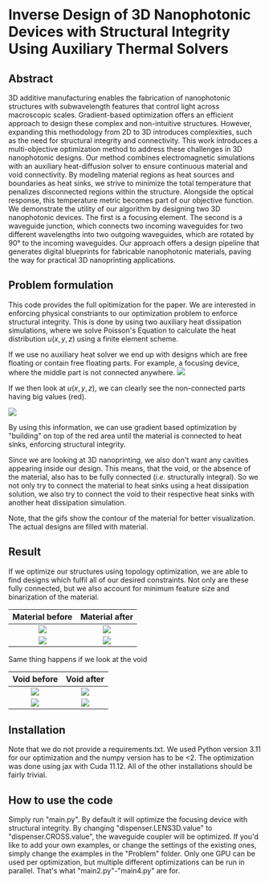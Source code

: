 # Inverse Design of 3D Nanophotonic Devices with Structural Integrity Using Auxiliary Thermal Solvers
## Abstract
3D additive manufacturing enables the fabrication of nanophotonic structures with subwavelength features that control
light across macroscopic scales. Gradient-based optimization offers an efficient approach to design these complex and
non-intuitive structures. However, expanding this methodology from 2D to 3D introduces complexities, such as the
need for structural integrity and connectivity. This work introduces a multi-objective optimization method to address
these challenges in 3D nanophotonic designs. Our method combines electromagnetic simulations with an auxiliary
heat-diffusion solver to ensure continuous material and void connectivity. By modeling material regions as heat sources
and boundaries as heat sinks, we strive to minimize the total temperature that penalizes disconnected regions within
the structure. Alongside the optical response, this temperature metric becomes part of our objective function. We
demonstrate the utility of our algorithm by designing two 3D nanophotonic devices. The first is a focusing element.
The second is a waveguide junction, which connects two incoming waveguides for two different wavelengths into two
outgoing waveguides, which are rotated by 90° to the incoming waveguides. Our approach offers a design pipeline
that generates digital blueprints for fabricable nanophotonic materials, paving the way for practical 3D nanoprinting
applications.

## Problem formulation
This code provides the full opitimization for the paper. We are interested in enforcing physical constriants to our optimization problem to enforce structural integrity.
This is done by using two auxiliary heat dissipation simulations, where we solve Poisson's Equation to calculate the heat distribution $u(x, y, z)$ using a finite element scheme.

If we use no auxiliary heat solver we end up with designs which are free floating or contain free floating parts.
For example, a focusing device, where the middle part is not connected anywhere.
![](https://github.com/OlloKuster/Structural_Integrity_3D/blob/main/Animations/Focusing_Device/material_x.gif)

If we then look at $u(x, y, z)$, we can clearly see the non-connected parts having big values (red).

![](https://github.com/OlloKuster/Structural_Integrity_3D/blob/main/Animations/Focusing_Device/heat_material_x.gif)

By using this information, we can use gradient based optimization by "building" on top of the red area until the material is connected to heat sinks, enforcing structural integrity. 

Since we are looking at 3D nanoprinting, we also don't want any cavities appearing inside our design. This means, that the void, or the absence of the material, also has to be fully connected (*i.e.* structurally integral).
So we not only try to connect the material to heat sinks using a heat dissipation solution, we also try to connect the void to their respective heat sinks with another heat dissipation simulation.

Note, that the gifs show the contour of the material for better visualization. The actual designs are filled with material.

## Result

If we optimize our structures using topology optimization, we are able to find designs which fulfil all of our desired constraints. Not only are these fully connected, but we also account for minimum feature size and binarization of the material.

Material before | Material after
:------------------------------------------------------:|:------------------------------------------------------:
![](https://github.com/OlloKuster/Structural_Integrity_3D/blob/main/Animations/Focusing_Device/material_x.gif) | ![](https://github.com/OlloKuster/Structural_Integrity_3D/blob/main/Animations/Focusing_Device/opt_material_x.gif)
![](https://github.com/OlloKuster/Structural_Integrity_3D/blob/main/Animations/Focusing_Device/heat_material_x.gif) | ![](https://github.com/OlloKuster/Structural_Integrity_3D/blob/main/Animations/Focusing_Device/opt_heat_material_x.gif)


Same thing happens if we look at the void

Void before | Void after
:------------------------------------------------------:|:------------------------------------------------------:
![](https://github.com/OlloKuster/Structural_Integrity_3D/blob/main/Animations/Focusing_Device/void_x.gif) | ![](https://github.com/OlloKuster/Structural_Integrity_3D/blob/main/Animations/Focusing_Device/opt_void_x.gif)
![](https://github.com/OlloKuster/Structural_Integrity_3D/blob/main/Animations/Focusing_Device/heat_void_x.gif) | ![](https://github.com/OlloKuster/Structural_Integrity_3D/blob/main/Animations/Focusing_Device/opt_heat_void_x.gif)


## Installation

Note that we do not provide a requirements.txt. We used Python version 3.11 for our optimization and the numpy version has to be <2. The optimization was done using jax with Cuda 11.12. All of the other installations should be fairly trivial.

## How to use the code

Simply run "main.py". By default it will optimize the focusing device with structural integrity. By changing "dispenser.LENS3D.value" to "dispenser.CROSS.value", the waveguide coupler will be optimized.
If you'd like to add your own examples, or change the settings of the existing ones, simply change the examples in the "Problem" folder.
Only one GPU can be used per optimization, but multiple different optimizations can be run in parallel. That's what "main2.py"-"main4.py" are for.

